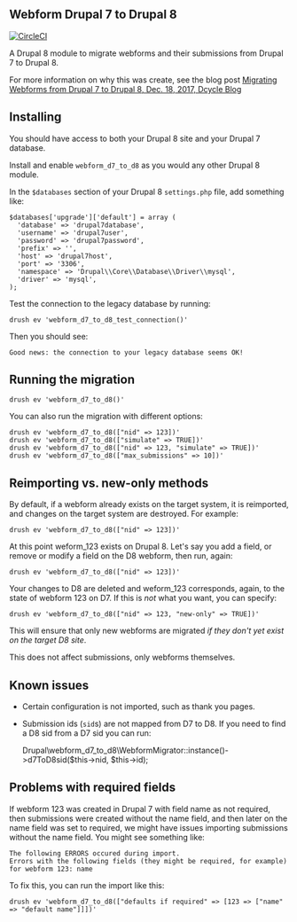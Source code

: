 Webform Drupal 7 to Drupal 8
-----

[![CircleCI](https://circleci.com/gh/dcycle/webform_d7_to_d8.svg?style=svg)](https://circleci.com/gh/dcycle/webform_d7_to_d8)

A Drupal 8 module to migrate webforms and their submissions from Drupal 7 to Drupal 8.

For more information on why this was create, see the blog post [Migrating Webforms from Drupal 7 to Drupal 8, Dec. 18, 2017, Dcycle Blog](http://blog.dcycle.com/blog/2017-12-18/migrating-webforms-drupal7-to-drupal8/)

Installing
-----

You should have access to both your Drupal 8 site and your Drupal 7 database.

Install and enable `webform_d7_to_d8` as you would any other Drupal 8 module.

In the `$databases` section of your Drupal 8 `settings.php` file, add something like:

    $databases['upgrade']['default'] = array (
      'database' => 'drupal7database',
      'username' => 'drupal7user',
      'password' => 'drupal7password',
      'prefix' => '',
      'host' => 'drupal7host',
      'port' => '3306',
      'namespace' => 'Drupal\\Core\\Database\\Driver\\mysql',
      'driver' => 'mysql',
    );

Test the connection to the legacy database by running:

    drush ev 'webform_d7_to_d8_test_connection()'

Then you should see:

    Good news: the connection to your legacy database seems OK!

Running the migration
-----

    drush ev 'webform_d7_to_d8()'

You can also run the migration with different options:

    drush ev 'webform_d7_to_d8(["nid" => 123])'
    drush ev 'webform_d7_to_d8(["simulate" => TRUE])'
    drush ev 'webform_d7_to_d8(["nid" => 123, "simulate" => TRUE])'
    drush ev 'webform_d7_to_d8(["max_submissions" => 10])'

Reimporting vs. new-only methods
-----

By default, if a webform already exists on the target system, it is reimported, and changes on the target system are destroyed. For example:

    drush ev 'webform_d7_to_d8(["nid" => 123])'

At this point weform_123 exists on Drupal 8. Let's say you add a field, or remove or modify a field on the D8 webform, then run, again:

    drush ev 'webform_d7_to_d8(["nid" => 123])'

Your changes to D8 are deleted and weform_123 corresponds, again, to the state of webform 123 on D7. If this is _not_ what you want, you can specify:

    drush ev 'webform_d7_to_d8(["nid" => 123, "new-only" => TRUE])'

This will ensure that only new webforms are migrated _if they don't yet exist on the target D8 site_.

This does not affect submissions, only webforms themselves.

Known issues
-----

* Certain configuration is not imported, such as thank you pages.
* Submission ids (`sid`s) are not mapped from D7 to D8. If you need to find a D8 sid from a D7 sid you can run:

    Drupal\webform_d7_to_d8\WebformMigrator::instance()->d7ToD8sid($this->nid, $this->id);

Problems with required fields
-----

If webform 123 was created in Drupal 7 with field name as not required, then submissions were created without the name field, and then later on the name field was set to required, we might have issues importing submissions without the name field. You might see something like:

    The following ERRORS occured during import.
    Errors with the following fields (they might be required, for example) for webform 123: name

To fix this, you can run the import like this:

    drush ev 'webform_d7_to_d8(["defaults if required" => [123 => ["name" => "default name"]]])'

